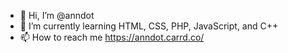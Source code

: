 - 👋 Hi, I’m @anndot
- 🌱 I’m currently learning HTML, CSS, PHP, JavaScript, and C++
- 📫 How to reach me https://anndot.carrd.co/

<!---
anndot/anndot is a ✨ special ✨ repository because its `README.md` (this file) appears on your GitHub profile.
You can click the Preview link to take a look at your changes.
--->
